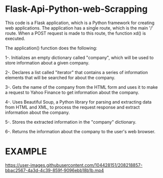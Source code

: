# Flask-Api-Python-web-Scrapping

This code is a Flask application, which is a Python framework for creating web applications. The application has a single route, which is the main '/' route. When a POST request is made to this route, the function xd() is executed.

The application() function does the following:

1-. Initializes an empty dictionary called "company", which will be used to store information about a given company.

2-. Declares a list called "iterator" that contains a series of information elements that will be searched for about the company.

3-. Gets the name of the company from the HTML form and uses it to make a request to Yahoo Finance to get information about the company.

4-. Uses Beautiful Soup, a Python library for parsing and extracting data from HTML and XML, to process the request response and extract information about the company.

5-. Stores the extracted information in the "company" dictionary.

6-. Returns the information about the company to the user's web browser.

# EXAMPLE

https://user-images.githubusercontent.com/104428151/208218857-bbac2567-4a3d-4c39-859f-9096ebb18b1b.mp4
